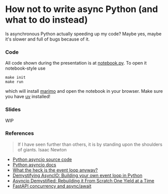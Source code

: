 # How not to write async Python (and what to do instead)

Is asynchronous Python actually speeding up my code? Maybe yes, maybe it's slower and
full of bugs because of it.

### Code

All code shown during the presentation is at [notebook.py](notebook.py). To open it
notebook-style use
```shell
make init
make run
```
which will install [marimo](https://marimo.io/) and open the notebook in your browser.
Make sure you have [uv](https://docs.astral.sh/uv/) installed!

### Slides
WIP

### References
> If I have seen further than others, it is by standing upon the shoulders of giants.
> Isaac Newton

* [Python asyncio source code](https://github.com/python/cpython/tree/3be3c496df3d2ab48d1c66031b9fc78550b3a2a6/Lib/asyncio)
* [Python asyncio docs](https://docs.python.org/3/library/asyncio.html)
* [What the heck is the event loop anyway?](https://www.youtube.com/watch?v=8aGhZQkoFbQ)
* [Demystifying AsyncIO: Building your own event loop in Python](https://www.youtube.com/watch?v=Ww2HBNpu98g)
* [Asyncio Demystified: Rebuilding it From Scratch One Yield at a Time](https://dev.indooroutdoor.io/asyncio-demystified-rebuilding-it-from-scratch-one-yield-at-a-time)
* [FastAPI concurrency and async/await](https://fastapi.tiangolo.com/async/)
